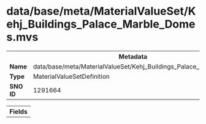 <h1>data/base/meta/MaterialValueSet/Kehj_Buildings_Palace_Marble_Domes.mvs</h1><table><tr><th colspan="100%">Metadata</th></tr><tr><td><b>Name</b></td><td>data/base/meta/MaterialValueSet/Kehj_Buildings_Palace_Marble_Domes.mvs</td></tr><tr><td><b>Type</b></td><td>MaterialValueSetDefinition</td></tr><tr><td><b>SNO ID</b></td><td>1291664</td></tr></table>

<table><tr><th colspan="100%">Fields</th></tr></table>

